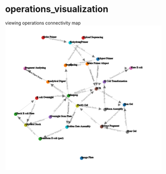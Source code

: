 # operations_visualization
viewing operations connectivity map
![Alt text](GraphExample.png "Optional Title")
